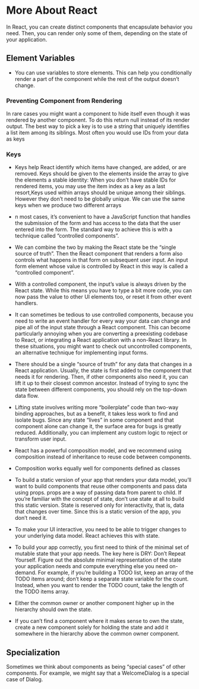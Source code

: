 # More About React

In React, you can create distinct components that encapsulate behavior you need. Then, you can render only some of them, depending on the state of your application.

## Element Variables

- You can use variables to store elements. This can help you conditionally render a part of the component while the rest of the output doesn’t change.

### Preventing Component from Rendering

In rare cases you might want a component to hide itself even though it was rendered by another component. To do this return null instead of its render output.
The best way to pick a key is to use a string that uniquely identifies a list item among its siblings. Most often you would use IDs from your data as keys

### Keys

- Keys help React identify which items have changed, are added, or are removed. Keys should be given to the elements inside the array to give the elements a stable identity:
  When you don’t have stable IDs for rendered items, you may use the item index as a key as a last resort,Keys used within arrays should be unique among their siblings. However they don’t need to be globally unique. We can use the same keys when we produce two different arrays

- n most cases, it’s convenient to have a JavaScript function that handles the submission of the form and has access to the data that the user entered into the form. The standard way to achieve this is with a technique called “controlled components”.

- We can combine the two by making the React state be the “single source of truth”. Then the React component that renders a form also controls what happens in that form on subsequent user input. An input form element whose value is controlled by React in this way is called a “controlled component”.

- With a controlled component, the input’s value is always driven by the React state. While this means you have to type a bit more code, you can now pass the value to other UI elements too, or reset it from other event handlers.

- It can sometimes be tedious to use controlled components, because you need to write an event handler for every way your data can change and pipe all of the input state through a React component. This can become particularly annoying when you are converting a preexisting codebase to React, or integrating a React application with a non-React library. In these situations, you might want to check out uncontrolled components, an alternative technique for implementing input forms.

- There should be a single “source of truth” for any data that changes in a React application. Usually, the state is first added to the component that needs it for rendering. Then, if other components also need it, you can lift it up to their closest common ancestor. Instead of trying to sync the state between different components, you should rely on the top-down data flow.

- Lifting state involves writing more “boilerplate” code than two-way binding approaches, but as a benefit, it takes less work to find and isolate bugs. Since any state “lives” in some component and that component alone can change it, the surface area for bugs is greatly reduced. Additionally, you can implement any custom logic to reject or transform user input.

- React has a powerful composition model, and we recommend using composition instead of inheritance to reuse code between components.

- Composition works equally well for components defined as classes

- To build a static version of your app that renders your data model, you’ll want to build components that reuse other components and pass data using props. props are a way of passing data from parent to child. If you’re familiar with the concept of state, don’t use state at all to build this static version. State is reserved only for interactivity, that is, data that changes over time. Since this is a static version of the app, you don’t need it.

- To make your UI interactive, you need to be able to trigger changes to your underlying data model. React achieves this with state.

- To build your app correctly, you first need to think of the minimal set of mutable state that your app needs. The key here is DRY: Don’t Repeat Yourself. Figure out the absolute minimal representation of the state your application needs and compute everything else you need on-demand. For example, if you’re building a TODO list, keep an array of the TODO items around; don’t keep a separate state variable for the count. Instead, when you want to render the TODO count, take the length of the TODO items array.

- Either the common owner or another component higher up in the hierarchy should own the state.

- If you can’t find a component where it makes sense to own the state, create a new component solely for holding the state and add it somewhere in the hierarchy above the common owner component.

## Specialization

Sometimes we think about components as being “special cases” of other components. For example, we might say that a WelcomeDialog is a special case of Dialog.
